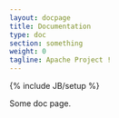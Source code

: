 ```yaml
---
layout: docpage
title: Documentation
type: doc
section: something
weight: 0
tagline: Apache Project !
---
```


{% include JB/setup %}

Some doc page.

